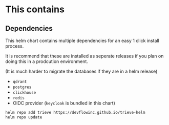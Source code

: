 # This contains 

## Dependencies

This helm chart contains multiple dependencies for an easy 1 click install process.

It is recommend that these are installed as seperate releases if you plan on doing this in a prodcution environment.

(It is much harder to migrate the databases if they are in a helm release)

- `qdrant`
- `postgres`
- `clickhouse`
- `redis` 
- OIDC provider (`keycloak` is bundled in this chart)

```sh
helm repo add trieve https://devflowinc.github.io/trieve-helm
helm repo update
```
